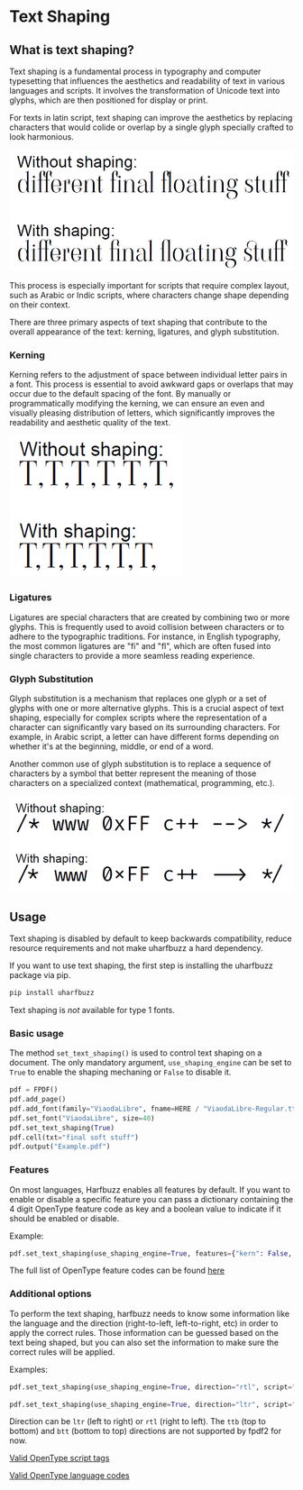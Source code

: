 # Text Shaping #

## What is text shaping? ##
Text shaping is a fundamental process in typography and computer typesetting that influences the aesthetics and readability of text in various languages and scripts. It involves the transformation of Unicode text into glyphs, which are then positioned for display or print. 

For texts in latin script, text shaping can improve the aesthetics by replacing characters that would colide or overlap by a single glyph specially crafted to look harmonious.

![](text-shaping-ligatures.png)

This process is especially important for scripts that require complex layout, such as Arabic or Indic scripts, where characters change shape depending on their context.

There are three primary aspects of text shaping that contribute to the overall appearance of the text: kerning, ligatures, and glyph substitution.


### Kerning ###
Kerning refers to the adjustment of space between individual letter pairs in a font. This process is essential to avoid awkward gaps or overlaps that may occur due to the default spacing of the font. By manually or programmatically modifying the kerning, we can ensure an even and visually pleasing distribution of letters, which significantly improves the readability and aesthetic quality of the text.

![](text-shaping-kerning.png)


### Ligatures ###
Ligatures are special characters that are created by combining two or more glyphs. This is frequently used to avoid collision between characters or to adhere to the typographic traditions. For instance, in English typography, the most common ligatures are "fi" and "fl", which are often fused into single characters to provide a more seamless reading experience.


### Glyph Substitution ###
Glyph substitution is a mechanism that replaces one glyph or a set of glyphs with one or more alternative glyphs. This is a crucial aspect of text shaping, especially for complex scripts where the representation of a character can significantly vary based on its surrounding characters. For example, in Arabic script, a letter can have different forms depending on whether it's at the beginning, middle, or end of a word.

Another common use of glyph substitution is to replace a sequence of characters by a symbol that better represent the meaning of those characters on a specialized context (mathematical, programming, etc.).

![](text-shaping-substitution.png)




## Usage ##
Text shaping is disabled by default to keep backwards compatibility, reduce resource requirements and not make uharfbuzz a hard dependency.

If you want to use text shaping, the first step is installing the uharfbuzz package via pip.

```python
pip install uharfbuzz
```

Text shaping is *not* available for type 1 fonts.

### Basic usage ###
The method `set_text_shaping()` is used to control text shaping on a document. The only mandatory argument, `use_shaping_engine` can be set to `True` to enable the shaping mechaning or `False` to disable it.

```python
pdf = FPDF()
pdf.add_page()
pdf.add_font(family="ViaodaLibre", fname=HERE / "ViaodaLibre-Regular.ttf")
pdf.set_font("ViaodaLibre", size=40)
pdf.set_text_shaping(True)
pdf.cell(txt="final soft stuff")
pdf.output("Example.pdf")
```

### Features ###
On most languages, Harfbuzz enables all features by default. If you want to enable or disable a specific feature you can pass a dictionary containing the 4 digit OpenType feature code as key and a boolean value to indicate if it should be enabled or disable.

Example:
```python
pdf.set_text_shaping(use_shaping_engine=True, features={"kern": False, "liga": False})
```

The full list of OpenType feature codes can be found [here](https://learn.microsoft.com/en-us/typography/opentype/spec/featuretags)

### Additional options ###
To perform the text shaping, harfbuzz needs to know some information like the language and the direction (right-to-left, left-to-right, etc) in order to apply the correct rules. Those information can be guessed based on the text being shaped, but you can also set the information to make sure the correct rules will be applied.

Examples:
```python
pdf.set_text_shaping(use_shaping_engine=True, direction="rtl", script="arab", language="ara")
```
```python
pdf.set_text_shaping(use_shaping_engine=True, direction="ltr", script="latn", language="eng")
```

Direction can be `ltr` (left to right) or `rtl` (right to left). The `ttb` (top to bottom) and `btt` (bottom to top) directions are not supported by fpdf2 for now.

[Valid OpenType script tags](https://learn.microsoft.com/en-us/typography/opentype/spec/scripttags)

[Valid OpenType language codes](https://learn.microsoft.com/en-us/typography/opentype/spec/languagetags)